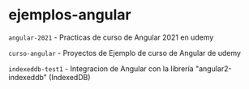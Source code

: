 # ejemplos-angular

`angular-2021` - Practicas de curso de Angular 2021 en udemy

`curso-angular` - Proyectos de Ejemplo de curso de Angular de udemy

`indexeddb-test1` - Integracion de Angular con la librería "angular2-indexeddb" (IndexedDB)
